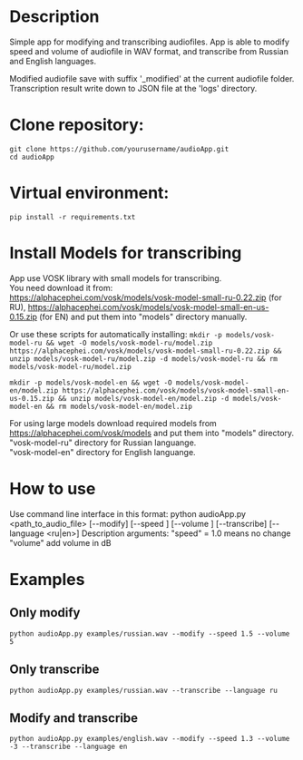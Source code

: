 # Description
Simple app for modifying and transcribing audiofiles.
App is able to modify speed and volume of audiofile in WAV format, and transcribe from Russian and English languages.


Modified audiofile save with suffix '_modified' at the current audiofile folder.
Transcription result write down to JSON file at the 'logs' directory.

# Clone repository:
`git clone https://github.com/yourusername/audioApp.git`   
`cd audioApp`

# Virtual environment:
`pip install -r requirements.txt`

# Install Models for transcribing
App use VOSK library with small models for transcribing.   
You need download it from:  
https://alphacephei.com/vosk/models/vosk-model-small-ru-0.22.zip (for RU), 
https://alphacephei.com/vosk/models/vosk-model-small-en-us-0.15.zip (for EN) 
and put them into "models" directory manually. 

Or use these scripts for automatically installing:
`mkdir -p models/vosk-model-ru && wget -O models/vosk-model-ru/model.zip https://alphacephei.com/vosk/models/vosk-model-small-ru-0.22.zip && unzip models/vosk-model-ru/model.zip -d models/vosk-model-ru && rm models/vosk-model-ru/model.zip`  

`mkdir -p models/vosk-model-en && wget -O models/vosk-model-en/model.zip https://alphacephei.com/vosk/models/vosk-model-small-en-us-0.15.zip && unzip models/vosk-model-en/model.zip -d models/vosk-model-en && rm models/vosk-model-en/model.zip`

For using large models download required models from https://alphacephei.com/vosk/models and put them into "models" directory.  
"vosk-model-ru" directory for Russian languange.   
"vosk-model-en" directory for English languange. 

# How to use 
Use command line interface in this format:
python audioApp.py <path_to_audio_file> [--modify] [--speed <value>] [--volume <value>] [--transcribe] [--language <ru|en>]
Description arguments:
"speed" = 1.0 means no change
"volume" add volume in dB


# Examples
## Only modify 
`python audioApp.py examples/russian.wav --modify --speed 1.5 --volume 5`

## Only transcribe
`python audioApp.py examples/russian.wav --transcribe --language ru`

## Modify and transcribe
`python audioApp.py examples/english.wav --modify --speed 1.3 --volume -3 --transcribe --language en`